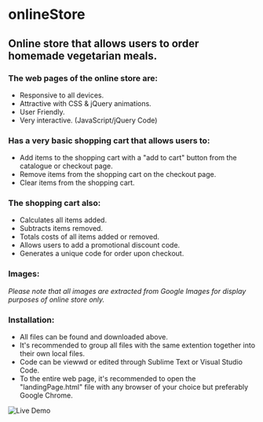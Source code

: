 # onlineStore
## Online store that allows users to order homemade vegetarian meals.
### The web pages of the online store are:
* Responsive to all devices.
* Attractive with CSS & jQuery animations.
* User Friendly.
* Very interactive. (JavaScript/jQuery Code)

### Has a very basic shopping cart that allows users to:
* Add items to the shopping cart with a "add to cart" button from the catalogue or checkout page.
* Remove items from the shopping cart on the checkout page.
* Clear items from the shopping cart.

### The shopping cart also:
* Calculates all items added.
* Subtracts items removed.
* Totals costs of all items added or removed.
* Allows users to add a promotional discount code.
* Generates a unique code for order upon checkout.

### Images:
*Please note that all images are extracted from Google Images for display purposes of online store only.*

### Installation:
* All files can be found and downloaded above.
* It's recommended to group all files with the same extention together into their own local files.
* Code can be viewwd or edited through Sublime Text or Visual Studio Code.
* To the entire web page, it's recommended to open the "landingPage.html" file with any browser of your choice but preferably Google Chrome.

![Live Demo](Live%20Demo/liveDemo.gif)
